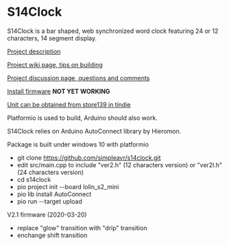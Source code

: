 # S14Clock
S14Clock is a bar shaped, web synchronized word clock featuring 24 or 12 characters, 14 segment display.

[Project description](https://simpleavr.github.io/s14clock/index.html)

[Project wiki page, tips on building](wiki.html)

[Project discussion page, questions and comments](discussions.html)

[Install firmware](install.html) **NOT YET WORKING**

[Unit can be obtained from store139 in tindie](https://www.tindie.com/products/29601/)

Platformio is used to build, Arduino should also work.

S14Clock relies on Arduino AutoConnect library by Hieromon.

Package is built under windows 10 with platformio
- git clone https://github.com/simpleavr/s14clock.git
- edit src/main.cpp to include "ver2.h" (12 characters version) or "ver2l.h" (24 characters version)
- cd s14clock
- pio project init --board lolin_s2_mini
- pio lib install AutoConnect
- pio run --target upload

V2.1 firmware (2020-03-20)
- replace "glow" transition with "drip" transition
- enchange shift transition

